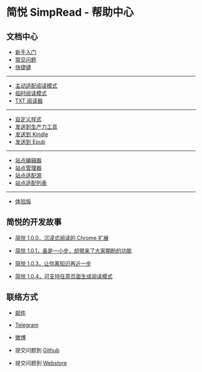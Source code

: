简悦 SimpRead - 帮助中心
=======

文档中心
---

- [新手入门](https://github.com/Kenshin/simpread/wiki/入门指南（-操作指引-）)
- [常见问题](https://github.com/Kenshin/simpread/wiki/faq)
- [快捷键](https://github.com/Kenshin/simpread/wiki/%E5%BF%AB%E6%8D%B7%E9%94%AE)

***

- [主动适配阅读模式](https://github.com/Kenshin/simpread/wiki/%E4%B8%BB%E5%8A%A8%E9%80%82%E9%85%8D%E9%98%85%E8%AF%BB%E6%A8%A1%E5%BC%8F)
- [临时阅读模式](https://github.com/Kenshin/simpread/wiki/临时阅读模式)
- [TXT 阅读器](https://github.com/Kenshin/simpread/wiki/TXT-%E9%98%85%E8%AF%BB%E5%99%A8)

***

- [自定义样式](https://github.com/Kenshin/simpread/wiki/%E8%87%AA%E5%AE%9A%E4%B9%89%E6%A0%B7%E5%BC%8F)
- [发送到生产力工具](https://github.com/Kenshin/simpread/wiki/%E6%8E%88%E6%9D%83%E6%9C%8D%E5%8A%A1)
- [发送到 Kindle](https://github.com/Kenshin/simpread/wiki/%E5%8F%91%E9%80%81%E5%88%B0-Kindle)
- [发送到 Epub](https://github.com/Kenshin/simpread/wiki/%E5%8F%91%E9%80%81%E5%88%B0-Kindle)

***

- [站点编辑器](https://github.com/Kenshin/simpread/wiki/%E7%AB%99%E7%82%B9%E7%BC%96%E8%BE%91%E5%99%A8)
- [站点管理器](https://github.com/Kenshin/simpread/wiki/%E7%AB%99%E7%82%B9%E7%AE%A1%E7%90%86%E5%99%A8)
- [站点适配源](https://github.com/Kenshin/simpread/wiki/%E7%AB%99%E7%82%B9%E9%80%82%E9%85%8D%E6%BA%90)
- [站点适配列表](https://github.com/Kenshin/simpread/wiki/%E9%80%82%E9%85%8D%E7%AB%99%E7%82%B9%E5%88%97%E8%A1%A8)

***

- [体验版](https://github.com/Kenshin/simpread/wiki/%E6%B5%8B%E8%AF%95%E7%89%88)

简悦的开发故事
---
- [简悦 1.0.0，沉浸式阅读的 Chrome 扩展](https://sspai.com/post/39491)

- [简悦 1.0.1，虽是一小步，却带来了大家期盼的功能](https://sspai.com/post/39831)

- [简悦 1.0.3，让你离知识再近一步](https://sspai.com/post/40754)

- [简悦 1.0.4，可支持任意页面生成阅读模式](https://sspai.com/post/41454)

联络方式
---

- [邮件](kenshin@ksria.com)

- [Telegram](https://t.me/simpread)
- [微博](http://weibo.com/23784148)
- 提交问题到 [Github](https://github.com/Kenshin/simpread/issues/new)
- 提交问题到 [Webstore](https://chrome.google.com/webstore/detail/simpread-reader-view/ijllcpnolfcooahcekpamkbidhejabll/support)